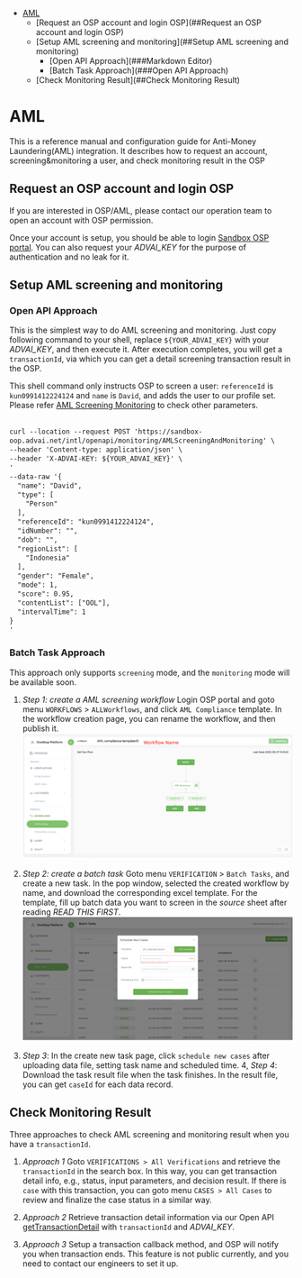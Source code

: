 <!-- # AML
 One-stop Platform(OSP) enables banks and financial institution to provides Anti-money Laundering(AML) with AML toolkit.

OSP AML toolkit is important to customer's business, especially for their on-boarding processes. First, financial institutions have to protect themselves from risks and meet AML obligations. Thus, these institutions have to perform an extended AML screening to determine their customer risks and response them according to their business rules. Second, customer risks are not static and change over time, and they should be periodically checked and assessed with new actions. 

OPS AML toolkit provides two APIs and one openAPI to screen and monitor a user's risk. 

## AML Screening (api lib -> workflow)

## AML Monitoring (api lib -> workflow)

## AML MonitoringAndScreening (engine: call directedly)

## How to do integration

## API definitions
--> 
<!-- Start Document Outline -->
* [AML](#AML)
  * [Request an OSP account and login OSP](##Request an OSP account and login OSP)
  * [Setup AML screening and monitoring](##Setup AML screening and monitoring)
	* [Open API Approach](###Markdown Editor)
  	* [Batch Task Approach](###Open API Approach)
  * [Check Monitoring Result](##Check Monitoring Result)
<!-- End Document Outline -->

# AML
This is a reference manual and configuration guide for Anti-Money Laundering(AML) integration. It describes how to request an account, screening&monitoring a user, and check monitoring result in the OSP

## Request an OSP account and login OSP
If you are interested in OSP/AML, please contact our operation team to open an account with OSP permission. 

Once your account is setup, you should be able to login [Sandbox OSP portal](https://sandbox-oop.advai.net/). You can also request your *ADVAI_KEY* for the purpose of authentication and no leak for it.

## Setup AML screening and monitoring

### Open API Approach

This is the simplest way to do AML screening and monitoring. Just copy following command to your shell, replace `${YOUR_ADVAI_KEY}` with your *ADVAI_KEY*, and then execute it. After execution completes, you will get a `transactionId`, via which you can get a detail screening transaction result in the OSP. 

This shell command only instructs OSP to screen a user: `referenceId` is `kun0991412224124` and `name` is `David`, and adds the user to our profile set. Please refer [AML Screening Monitoring](https://github.com/Onestop-advanceAI/APIRepostiroy/blob/master/open_apis/aml_monitoring_screening.md) to check other parameters. 

```shell

curl --location --request POST 'https://sandbox-oop.advai.net/intl/openapi/monitoring/AMLScreeningAndMonitoring' \
--header 'Content-type: application/json' \
--header 'X-ADVAI-KEY: ${YOUR_ADVAI_KEY}' \
'
--data-raw '{                                 
  "name": "David",                    
  "type": [                           
    "Person"                          
  ], 
  "referenceId": "kun0991412224124", 
  "idNumber": "", 
  "dob": "", 
  "regionList": [ 
    "Indonesia" 
  ], 
  "gender": "Female", 
  "mode": 1, 
  "score": 0.95, 
  "contentList": ["OOL"], 
  "intervalTime": 1 
}
'
```

    
### Batch Task Approach
This approach only supports `screening` mode, and the `monitoring` mode will be available soon. 
1. *Step 1: create a AML screening workflow* Login OSP portal and goto menu `WORKFLOWS` > `ALLWorkflows`, and click `AML Compliance` template. In the workflow creation page, you can rename the workflow, and then publish it. 
![Workflow Creation ](images/create_workflow.png "Create a workflow")

2. *Step 2: create a batch task* Goto menu `VERIFICATION` > `Batch Tasks`, and create a new task. In the pop window, selected the created workflow by name, and download the corresponding excel template. For the template, fill up batch data you want to screen in the *source* sheet after reading *READ THIS FIRST*.
![Create a batch task ](images/create_tasks.png "Create a batch task")

3. *Step 3*: In the create new task page, click `schedule new cases` after uploading data file, setting task name and scheduled time. 
4, *Step 4*: Download the task result file when the task finishes. In the result file, you can get `caseId` for each data record. 



## Check Monitoring Result
Three approaches to check AML screening and monitoring result when you have a `transactionId`. 
1. *Approach 1* Goto `VERIFICATIONS > All Verifications` and retrieve the `transactionId` in the search box. In this way, you can get transaction detail info, e.g., status, input parameters, and decision result. If there is `case` with this transaction, you can goto menu `CASES > All Cases` to review and finalize the case status in a similar way. 

2. *Approach 2* Retrieve transaction detail information via our Open API [getTransactionDetail](https://github.com/Onestop-advanceAI/APIRepostiroy/blob/master/open_apis/workflow_query_result.md) with `transactionId` and *ADVAI_KEY*.

3. *Approach 3* Setup a transaction callback method, and OSP will notify you when transaction ends. This feature is not public currently, and you need to contact our engineers to set it up.

